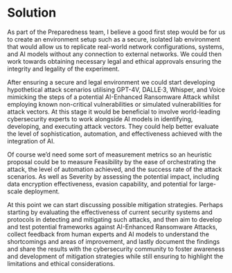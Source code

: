 # Solution

As part of the Preparedness team, I believe a good first step would be for us to create an environment setup such as a secure, isolated lab environment that would allow us to replicate real-world network configurations, systems, and AI models without any connection to external networks. We could then work towards obtaining necessary legal and ethical approvals ensuring the integrity and legality of the experiment.

After ensuring a secure and legal environment we could start developing hypothetical attack scenarios utilising GPT-4V, DALLE·3, Whisper, and Voice mimicking the steps of a potential AI-Enhanced Ransomware Attack whilst employing known non-critical vulnerabilities or simulated vulnerabilities for attack vectors. At this stage it would be beneficial to involve world-leading cybersecurity experts to work alongside AI models in identifying, developing, and executing attack vectors. They could help better evaluate the level of sophistication, automation, and effectiveness achieved with the integration of AI.

Of course we’d need some sort of measurement metrics so an heuristic proposal could be to measure Feasibility by the ease of orchestrating the attack, the level of automation achieved, and the success rate of the attack scenarios. As well as Severity by assessing the potential impact, including data encryption effectiveness, evasion capability, and potential for large-scale deployment.

At this point we can start discussing possible mitigation strategies. Perhaps starting by evaluating the effectiveness of current security systems and protocols in detecting and mitigating such attacks, and then aim to develop and test potential frameworks against AI-Enhanced Ransomware Attacks, collect feedback from human experts and AI models to understand the shortcomings and areas of improvement, and lastly document the findings and share the results with the cybersecurity community to foster awareness and development of mitigation strategies while still ensuring to highlight the limitations and ethical considerations.
